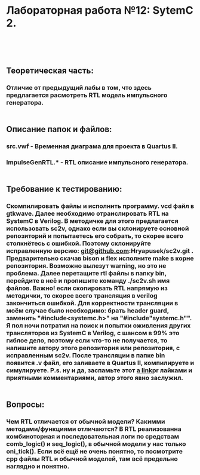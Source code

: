 # Лабораторная работа №12: SytemC 2.<br><br><br>


## Теоретическая часть:<br>
### Отличие от предыдущий лабы в том, что здесь предлагается расмотреть RTL модель импульсного генератора.<br><br>

## Описание папок и файлов:<br>
### src.vwf - Временная диаграма для проекта в Quartus II.<br>
### ImpulseGenRTL.* - RTL описание импульсного генератора.<br><br>

## Требование к тестированию:<br>
### Скомпилировать файлы и исполнить программу. vcd файл в gtkwave. Далее необходимо отранслировать RTL на SystemC в Verilog. В методичке для этого предлагается использовать sc2v, однако если вы склонируете основной репозиторий и попытаетесь его собрать, то скорее всего столкнётесь с ошибкой. Поэтому склонируйте исправленную версию: git@github.com:Hryapusek/sc2v.git . Предварительно скачав bison и flex исполните make в корне репозитория. Возможно вылезут warning, но это не проблема. Далее перетащите rtl файлы в папку bin, перейдите в неё и пропишите команду ./sc2v.sh имя файлов. Важно! если скопировать RTL напрямую из методички, то скорее всего трансляция в verilog закончиться ошибкой. Для корректности трансляции в моём случае было необходимо: брать header guard, заменить "#include\<systemc.h>" на "#include"systemc.h"". Я пол ночи потратил на поиск и попытки оживления других трансляторов из SystemC в Verilog, с шансом в 99% это гиблое дело, поэтому если что-то не получается, то напишите автору этого репозитория или репозитория, с исправленным sc2v. После трансляции в папке bin появится .v файл, его заливаете в Quartus II, компилируете и симулируете. P.s. ну и да, заспамьте этот [a link](https://github.com/freecores/sc2v/pull/1)pr лайками и приятными комментариями, автор этого явно заслужил.<br><br>


## Вопросы:<br>
### Чем RTL отличается от обычной модели? Какимми методами/функциями отличаются? В RTL реализованна комбиноторная и последовательная логи по средствам comb\_logic() и seq\_logic(), в обычной модели у нас только oni\_tick(). Если всё ещё не очень понятно, то посмотрите cpp файлы RTL и обычной моделей, там всё предельно наглядно и понятно.<br><br><br>
